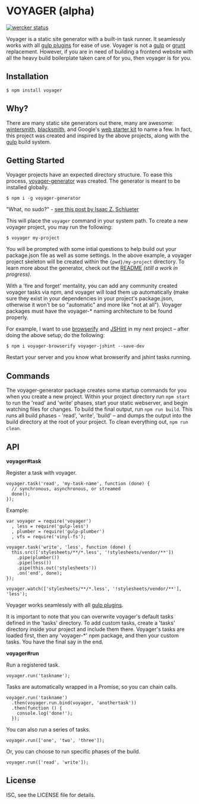VOYAGER (alpha)
===============

[![wercker status](https://app.wercker.com/status/a6a9346cd1fa1d24d19799d710ddab22/m "wercker status")](https://app.wercker.com/project/bykey/a6a9346cd1fa1d24d19799d710ddab22)

Voyager is a static site generator with a built-in task runner. It seamlessly
works with all [gulp plugins](http://gulpjs.com/plugins/) for ease of use. Voyager
is not a [gulp](http://gulpjs.com/) or [grunt](http://gruntjs.com/) replacement.
However, if you are in need of building a frontend website with all the heavy
build boilerplate taken care of for you, then voyager is for you.

Installation
------------

    $ npm install voyager

Why?
----

There are many static site generators out there, many are awesome:
[wintersmith](http://wintersmith.io/), [blacksmith](http://blacksmith.jit.su/),
and Google's [web starter kit](https://developers.google.com/web/starter-kit/)
to name a few. In fact, this project was created and inspired by the above 
projects, along with the [gulp](http://gulpjs.com/) build system.

Getting Started
---------------

Voyager projects have an expected directory structure. To ease this process,
[voyager-generator](https://github.com/davidglivar/voyager-generator) was 
created. The generator is meant to be installed globally.

    $ npm i -g voyager-generator

"What, no sudo?" - [see this post by Isaac Z. Schlueter](http://howtonode.org/introduction-to-npm)

This will place the `voyager` command in your system path. To create a new
voyager project, you may run the following:

    $ voyager my-project

You will be prompted with some intial questions to help build out your
package.json file as well as some settings. In the above example, a voyager
project skeleton will be created within the `{pwd}/my-project` directory. To
learn more about the generator, check out the 
[README](https://github.com/davidglivar/voyager-generator/blob/develop/README.md)
_(still a work in progress)_.

With a 'fire and forget' mentality, you can add any community created voyager
tasks via npm, and voyager will load them up automatically (make sure they
exist in your dependencies in your project's package.json, otherwise it won't
be so "automatic" and more like "not at all"). Voyager packages must have the
voyager-* naming architecture to be found properly.

For example, I want to use [browserify](http://browserify.org/) and [JSHint](http://www.jshint.com/)
in my next project – after doing the above setup, do the following:

    $ npm i voyager-browserify voyager-jshint --save-dev

Restart your server and you know what browserify and jshint tasks running.

Commands
--------

The voyager-generator package creates some startup commands for you when you create a 
new project. Within your project directory run `npm start` to run the 'read' and
'write' phases, start your static webserver, and begin watching files for changes.
To build the final output, run `npm run build`. This runs all build phases - 'read',
'write', 'build' – and dumps the output into the build directory at the root of your
project. To clean everything out, `npm run clean`.

API
---

**voyager#task**

Register a task with voyager.

    voyager.task('read', 'my-task-name', function (done) {
      // synchronous, asynchronous, or streamed
      done();
    });

Example:

    var voyager = require('voyager')
      , less = require('gulp-less')
      , plumber = require('gulp-plumber')
      , vfs = require('vinyl-fs');

    voyager.task('write', 'less', function (done) {
      this.src(['stylesheets/**/*.less', '!stylesheets/vendor/**'])
        .pipe(plumber())
        .pipe(less())
        .pipe(this.out('stylesheets'))
        .on('end', done);
    });

    voyager.watch(['stylesheets/**/*.less', '!stylesheets/vendor/**'], 'less');

Voyager works seamlessly with all [gulp plugins](http://gulpjs.com/plugins/).
	
It is important to note that you can overwrite voyager's default tasks defined 
in the 'tasks' directory. To add custom tasks, create a 'tasks' directory inside 
your project and include them there. Voyager's tasks are loaded first, then any 
'voyager-*' npm package, and then your custom tasks. You have the final say in 
the end.

**voyager#run**

Run a registered task.

    voyager.run('taskname');
	
Tasks are automatically wrapped in a Promise, so you can chain calls.

    voyager.run('taskname')
      .then(voyager.run.bind(voyager, 'anothertask'))
      .then(function () {
        console.log('done!');
      });

You can also run a series of tasks.

    voyager.run(['one', 'two', 'three']);

Or, you can choose to run specific phases of the build.

    voyager.run(['read', 'write']);

License
-------

ISC, see the LICENSE file for details.
